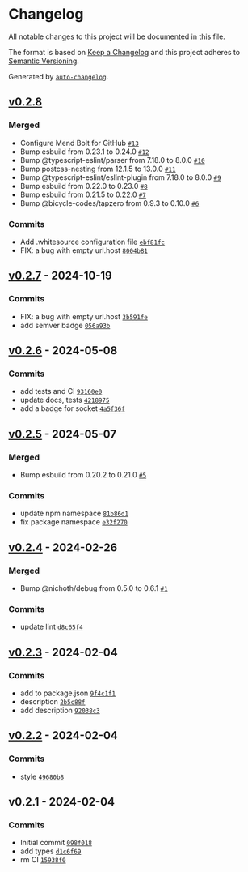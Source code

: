 # Changelog

All notable changes to this project will be documented in this file.

The format is based on [Keep a Changelog](https://keepachangelog.com/en/1.0.0/)
and this project adheres to [Semantic Versioning](https://semver.org/spec/v2.0.0.html).

Generated by [`auto-changelog`](https://github.com/CookPete/auto-changelog).

## [v0.2.8](https://github.com/bicycle-codes/catch-links/compare/v0.2.7...v0.2.8)

### Merged

- Configure Mend Bolt for GitHub [`#13`](https://github.com/bicycle-codes/catch-links/pull/13)
- Bump esbuild from 0.23.1 to 0.24.0 [`#12`](https://github.com/bicycle-codes/catch-links/pull/12)
- Bump @typescript-eslint/parser from 7.18.0 to 8.0.0 [`#10`](https://github.com/bicycle-codes/catch-links/pull/10)
- Bump postcss-nesting from 12.1.5 to 13.0.0 [`#11`](https://github.com/bicycle-codes/catch-links/pull/11)
- Bump @typescript-eslint/eslint-plugin from 7.18.0 to 8.0.0 [`#9`](https://github.com/bicycle-codes/catch-links/pull/9)
- Bump esbuild from 0.22.0 to 0.23.0 [`#8`](https://github.com/bicycle-codes/catch-links/pull/8)
- Bump esbuild from 0.21.5 to 0.22.0 [`#7`](https://github.com/bicycle-codes/catch-links/pull/7)
- Bump @bicycle-codes/tapzero from 0.9.3 to 0.10.0 [`#6`](https://github.com/bicycle-codes/catch-links/pull/6)

### Commits

- Add .whitesource configuration file [`ebf81fc`](https://github.com/bicycle-codes/catch-links/commit/ebf81fc95d2056ed6eb93a07109181bac9877bc2)
- FIX: a bug with empty url.host [`8004b81`](https://github.com/bicycle-codes/catch-links/commit/8004b81e2b9784b4bae8b15c339341643318a850)

## [v0.2.7](https://github.com/bicycle-codes/catch-links/compare/v0.2.6...v0.2.7) - 2024-10-19

### Commits

- FIX: a bug with empty url.host [`3b591fe`](https://github.com/bicycle-codes/catch-links/commit/3b591fefe5302554fe88ff2c0006b769069927d5)
- add semver badge [`056a93b`](https://github.com/bicycle-codes/catch-links/commit/056a93bd6d1295040811edd4539283a0dbed3da6)

## [v0.2.6](https://github.com/bicycle-codes/catch-links/compare/v0.2.5...v0.2.6) - 2024-05-08

### Commits

- add tests and CI [`93160e0`](https://github.com/bicycle-codes/catch-links/commit/93160e05122dcadf430387f03bd4eb9d395a8528)
- update docs, tests [`4218975`](https://github.com/bicycle-codes/catch-links/commit/42189755a92964f6f17c0f64dfdaed4b094665a8)
- add a badge for socket [`4a5f36f`](https://github.com/bicycle-codes/catch-links/commit/4a5f36f205b6e07a71a4cf2aa5ebd21536b830c2)

## [v0.2.5](https://github.com/bicycle-codes/catch-links/compare/v0.2.4...v0.2.5) - 2024-05-07

### Merged

- Bump esbuild from 0.20.2 to 0.21.0 [`#5`](https://github.com/bicycle-codes/catch-links/pull/5)

### Commits

- update npm namespace [`81b86d1`](https://github.com/bicycle-codes/catch-links/commit/81b86d1f367cf38a15819ae6872d6dc8ea27036d)
- fix package namespace [`e32f270`](https://github.com/bicycle-codes/catch-links/commit/e32f270d6d6dd4198b1e2642cd49f740db2a69c2)

## [v0.2.4](https://github.com/bicycle-codes/catch-links/compare/v0.2.3...v0.2.4) - 2024-02-26

### Merged

- Bump @nichoth/debug from 0.5.0 to 0.6.1 [`#1`](https://github.com/bicycle-codes/catch-links/pull/1)

### Commits

- update lint [`d8c65f4`](https://github.com/bicycle-codes/catch-links/commit/d8c65f4cf7669b2fc3146a0d82213e4412907f77)

## [v0.2.3](https://github.com/bicycle-codes/catch-links/compare/v0.2.2...v0.2.3) - 2024-02-04

### Commits

- add to package.json [`9f4c1f1`](https://github.com/bicycle-codes/catch-links/commit/9f4c1f1da3e6652e9d98454967f6a35d4c37c656)
- description [`2b5c88f`](https://github.com/bicycle-codes/catch-links/commit/2b5c88f3a7fb5073b6e9bd7cc2260de15639c925)
- add description [`92038c3`](https://github.com/bicycle-codes/catch-links/commit/92038c3ec7f16766d6adc45427297833a8275d3b)

## [v0.2.2](https://github.com/bicycle-codes/catch-links/compare/v0.2.1...v0.2.2) - 2024-02-04

### Commits

- style [`49680b8`](https://github.com/bicycle-codes/catch-links/commit/49680b8a509c44f3efebd472174f1823addfdb79)

## v0.2.1 - 2024-02-04

### Commits

- Initial commit [`098f018`](https://github.com/bicycle-codes/catch-links/commit/098f018202f5d592394dde2bff161b488a1041b6)
- add types [`d1c6f69`](https://github.com/bicycle-codes/catch-links/commit/d1c6f69e18165b6083f78003de4dfe6f2c355bf8)
- rm CI [`15938f0`](https://github.com/bicycle-codes/catch-links/commit/15938f0f1253c60c67eb092b7a2c19bb8efd91ed)
